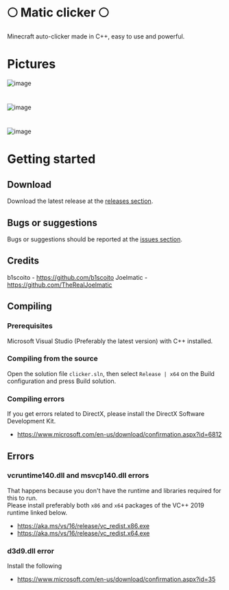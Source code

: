 # 🌕 Matic clicker 🌕
Minecraft auto-clicker made in C++, easy to use and powerful. 

# Pictures

![image](https://i.ibb.co/HKTwKtH/1.jpg)
#
![image](https://i.ibb.co/2y86pYq/2.jpg)
#
![image](https://i.ibb.co/tx3K6FJ/3.jpg)

# Getting started

## Download
Download the latest release at the [releases section](https://github.com/TheRealJoelmatic/Matic-Clicker/releases/tag/Release).

## Bugs or suggestions
Bugs or suggestions should be reported at the [issues section](https://github.com/TheRealJoelmatic/Matic-Clicker/issues).

## Credits

b1scoito - https://github.com/b1scoito
Joelmatic - https://github.com/TheRealJoelmatic

## Compiling
### Prerequisites
Microsoft Visual Studio (Preferably the latest version) with C++ installed.

### Compiling from the source
Open the solution file `clicker.sln`, then select `Release | x64` on the Build configuration and press Build solution.

### Compiling errors
If you get errors related to DirectX, please install the DirectX Software Development Kit.
- https://www.microsoft.com/en-us/download/confirmation.aspx?id=6812

## Errors
### vcruntime140.dll and msvcp140.dll errors
That happens because you don't have the runtime and libraries required for this to run.  
Please install preferably both `x86` and `x64` packages of the VC++ 2019 runtime linked below.
- https://aka.ms/vs/16/release/vc_redist.x86.exe
- https://aka.ms/vs/16/release/vc_redist.x64.exe

### d3d9.dll error
Install the following
- https://www.microsoft.com/en-us/download/confirmation.aspx?id=35
